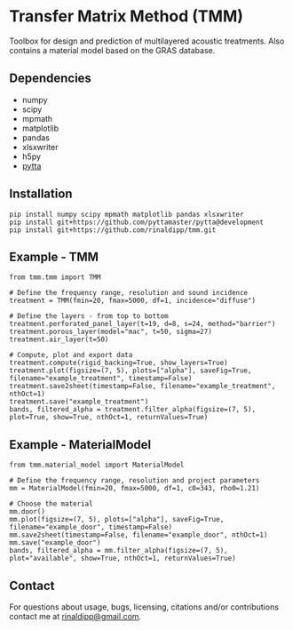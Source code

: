 # Transfer Matrix Method (TMM)
Toolbox for design and prediction of multilayered acoustic treatments. Also contains a material model based on the GRAS database.

## Dependencies
- numpy 
- scipy 
- mpmath
- matplotlib
- pandas
- xlsxwriter
- h5py  
- [pytta](https://github.com/PyTTAmaster/PyTTa)

## Installation
    pip install numpy scipy mpmath matplotlib pandas xlsxwriter
    pip install git+https://github.com/pyttamaster/pytta@development
    pip install git+https://github.com/rinaldipp/tmm.git

## Example - TMM
    from tmm.tmm import TMM

    # Define the frequency range, resolution and sound incidence
    treatment = TMM(fmin=20, fmax=5000, df=1, incidence="diffuse")

    # Define the layers - from top to bottom
    treatment.perforated_panel_layer(t=19, d=8, s=24, method="barrier")
    treatment.porous_layer(model="mac", t=50, sigma=27)
    treatment.air_layer(t=50)

    # Compute, plot and export data
    treatment.compute(rigid_backing=True, show_layers=True)
    treatment.plot(figsize=(7, 5), plots=["alpha"], saveFig=True, filename="example_treatment", timestamp=False)
    treatment.save2sheet(timestamp=False, filename="example_treatment", nthOct=1)
    treatment.save("example_treatment")
    bands, filtered_alpha = treatment.filter_alpha(figsize=(7, 5), plot=True, show=True, nthOct=1, returnValues=True)

## Example - MaterialModel
    from tmm.material_model import MaterialModel

    # Define the frequency range, resolution and project parameters
    mm = MaterialModel(fmin=20, fmax=5000, df=1, c0=343, rho0=1.21)

    # Choose the material
    mm.door()
    mm.plot(figsize=(7, 5), plots=["alpha"], saveFig=True, filename="example_door", timestamp=False)
    mm.save2sheet(timestamp=False, filename="example_door", nthOct=1)
    mm.save("example_door")
    bands, filtered_alpha = mm.filter_alpha(figsize=(7, 5), plot="available", show=True, nthOct=1, returnValues=True)

## Contact
For questions about usage, bugs, licensing, citations and/or contributions contact me at rinaldipp@gmail.com.



